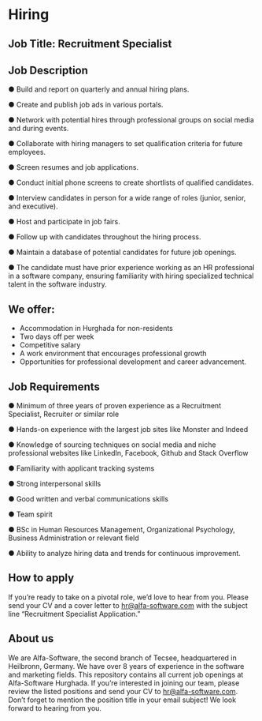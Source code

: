 # Hiring
## **Job Title:** Recruitment Specialist

## **Job Description**

● Build and report on quarterly and annual hiring plans.

● Create and publish job ads in various portals.

● Network with potential hires through professional groups on social media and during events.

● Collaborate with hiring managers to set qualification criteria for future employees.

● Screen resumes and job applications.

● Conduct initial phone screens to create shortlists of qualified candidates.

● Interview candidates in person for a wide range of roles (junior, senior, and executive).

● Host and participate in job fairs.

● Follow up with candidates throughout the hiring process.

● Maintain a database of potential candidates for future job openings.

● The candidate must have prior experience working as an HR professional in a software company, ensuring familiarity with hiring specialized technical talent in the software industry.

## **We offer:**

- Accommodation in Hurghada for non-residents
- Two days off per week
- Competitive salary
- A work environment that encourages professional growth
- Opportunities for professional development and career advancement.

## **Job Requirements**

● Minimum of three years of proven experience as a Recruitment Specialist, Recruiter or similar role

● Hands-on experience with the largest job sites like Monster and Indeed

● Knowledge of sourcing techniques on social media and niche professional websites like LinkedIn, Facebook, Github and Stack Overflow

● Familiarity with applicant tracking systems

● Strong interpersonal skills

● Good written and verbal communications skills

● Team spirit

● BSc in Human Resources Management, Organizational Psychology, Business Administration or relevant field

● Ability to analyze hiring data and trends for continuous improvement.

## How to apply
If you’re ready to take on a pivotal role, we’d love to hear from you. Please send your CV and a cover letter to hr@alfa-software.com with the subject line “Recruitment Specialist Application.”  

## About us 
We are Alfa-Software, the second branch of Tecsee, headquartered in Heilbronn, Germany. We have over 8 years of experience in the software and marketing fields. This repository contains all current job openings at Alfa-Software Hurghada. If you’re interested in joining our team, please review the listed positions and send your CV to hr@alfa-software.com. Don’t forget to mention the position title in your email subject! We look forward to hearing from you.
